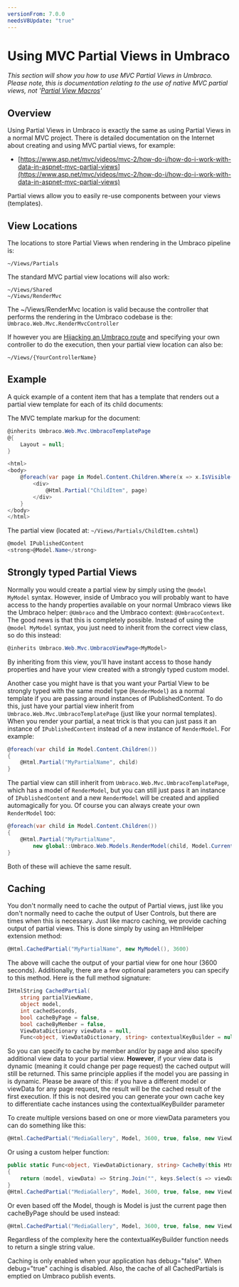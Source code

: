 ```yaml
---
versionFrom: 7.0.0
needsV8Update: "true"
---
```



# Using MVC Partial Views in Umbraco

_This section will show you how to use MVC Partial Views in Umbraco. Please note, this is documentation relating to the use of native MVC partial views, not '[Partial View Macros](../Macros/Partial-View-Macros/index.md)'_

## Overview

Using Partial Views in Umbraco is exactly the same as using Partial Views in a normal MVC project. There is detailed documentation on the Internet about creating and using MVC partial views, for example:

* [https://www.asp.net/mvc/videos/mvc-2/how-do-i/how-do-i-work-with-data-in-aspnet-mvc-partial-views](https://www.asp.net/mvc/videos/mvc-2/how-do-i/how-do-i-work-with-data-in-aspnet-mvc-partial-views)

Partial views allow you to easily re-use components between your views (templates).

## View Locations

The locations to store Partial Views when rendering in the Umbraco pipeline is:

    ~/Views/Partials

The standard MVC partial view locations will also work:

    ~/Views/Shared
    ~/Views/RenderMvc

The ~/Views/RenderMvc location is valid because the controller that performs the rendering in the Umbraco codebase is the: `Umbraco.Web.Mvc.RenderMvcController`

If however you are [Hijacking an Umbraco route](custom-controllers.md) and specifying your own controller to do the execution, then your partial view location can also be:

    ~/Views/{YourControllerName}

## Example

A quick example of a content item that has a template that renders out a partial view template for each of its child documents:

The MVC template markup for the document:

```csharp
@inherits Umbraco.Web.Mvc.UmbracoTemplatePage
@{
    Layout = null;
}

<html>
<body>
    @foreach(var page in Model.Content.Children.Where(x => x.IsVisible())){
        <div>
            @Html.Partial("ChildItem", page)
        </div>
    }
</body>
</html>
```

The partial view (located at: `~/Views/Partials/ChildItem.cshtml`)

```csharp
@model IPublishedContent
<strong>@Model.Name</strong>
```

## Strongly typed Partial Views

Normally you would create a partial view by simply using the `@model MyModel` syntax. However, inside of Umbraco you will probably want to have access to the handy properties available on your normal Umbraco views like the Umbraco helper: `@Umbraco` and the Umbraco context: `@UmbracoContext`. The good news is that this is completely possible. Instead of using the `@model MyModel` syntax, you just need to inherit from the correct view class, so do this instead:

```csharp
@inherits Umbraco.Web.Mvc.UmbracoViewPage<MyModel>
```

By inheriting from this view, you'll have instant access to those handy properties and have your view created with a strongly typed custom model.

Another case you might have is that you want your Partial View to be strongly typed with the same model type (`RenderModel`) as a normal template if you are passing around instances of IPublishedContent. To do this, just have your partial view inherit from `Umbraco.Web.Mvc.UmbracoTemplatePage` (just like your normal templates).  When you render your partial, a neat trick is that you can just pass it an instance of `IPublishedContent` instead of a new instance of `RenderModel`. For example:

```csharp
@foreach(var child in Model.Content.Children())
{
    @Html.Partial("MyPartialName", child)
}
```

The partial view can still inherit from `Umbraco.Web.Mvc.UmbracoTemplatePage`, which has a model of `RenderModel`, but you can still just pass it an instance of `IPublishedContent` and a new `RenderModel` will be created and applied automagically for you. Of course you can always create your own `RenderModel` too:

```csharp
@foreach(var child in Model.Content.Children())
{
    @Html.Partial("MyPartialName",
        new global::Umbraco.Web.Models.RenderModel(child, Model.CurrentCulture))
}
```

Both of these will achieve the same result.

## Caching

You don't normally need to cache the output of Partial views, just like you don't normally need to cache the output of User Controls, but there are times when this is necessary. Just like macro caching, we provide caching output of partial views. This is done simply by using an HtmlHelper extension method:

```csharp
@Html.CachedPartial("MyPartialName", new MyModel(), 3600)
```

The above will cache the output of your partial view for one hour (3600 seconds). Additionally, there are a few optional parameters you can specify to this method. Here is the full method signature:

```csharp
IHtmlString CachedPartial(
    string partialViewName,
    object model,
    int cachedSeconds,
    bool cacheByPage = false,
    bool cacheByMember = false,
    ViewDataDictionary viewData = null,
    Func<object, ViewDataDictionary, string> contextualKeyBuilder = null)
```

So you can specify to cache by member and/or by page and also specify additional view data to your partial view. **However**, if your view data is dynamic (meaning it could change per page request) the cached output will still be returned. This same principle applies if the model you are passing in is dynamic. Please be aware of this: if you have a different model or viewData for any page request, the result will be the cached result of the first execution. If this is not desired you can generate your own cache key to differentiate cache instances using the contextualKeyBuilder parameter

To create multiple versions based on one or more viewData parameters you can do something like this:

```csharp
@Html.CachedPartial("MediaGallery", Model, 3600, true, false, new ViewDataDictionary { { "year", Request.QueryString["year"] } }, (model, viewData) => viewData["year"].ToString() + viewData["Parameter2"].ToString() )
```

Or using a custom helper function:

```csharp
public static Func<object, ViewDataDictionary, string> CacheBy(this HtmlHelper htmlHelper, params string[] keys)
{
    return (model, viewData) => String.Join("", keys.Select(s => viewData[s].ToString()));
}
@Html.CachedPartial("MediaGallery", Model, 3600, true, false, new ViewDataDictionary { { "year", Request.QueryString["year"] } }, Html.CacheBy("yer", "Parameter2") )
```

Or even based off the Model, though is Model is just the current page then cacheByPage should be used instead:

```csharp
@Html.CachedPartial("MediaGallery", Model, 3600, true, false, new ViewDataDictionary { }, (model, viewData) => model.myField )
```

Regardless of the complexity here the contextualKeyBuilder function needs to return a single string value.

Caching is only enabled when your application has debug="false". When debug="true" caching is disabled. Also, the cache of all CachedPartials is emptied on Umbraco publish events.
